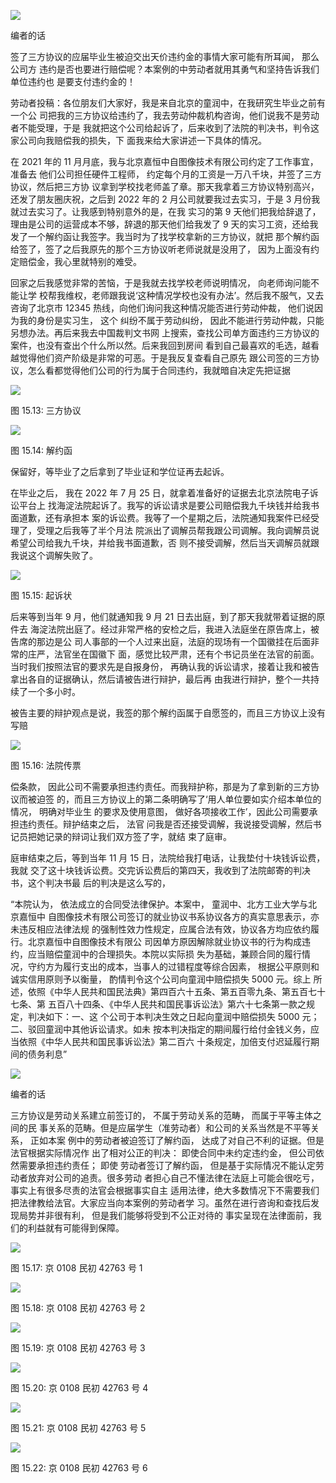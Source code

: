 ![](<@img/img_ 1157.png>)

编者的话

签了三方协议的应届毕业生被迫交出天价违约金的事情大家可能有所耳闻， 那么公司方 违约是否也要进行赔偿呢？本案例的中劳动者就用其勇气和坚持告诉我们单位违约也 是要支付违约金的！

劳动者投稿：各位朋友们大家好，我是来自北京的童润中，在我研究生毕业之前有一个公 司把我的三方协议给违约了，我去劳动仲裁机构咨询，他们说我不是劳动者不能受理，于是 我就把这个公司给起诉了，后来收到了法院的判决书，判令这家公司向我赔偿我的损失，下 面我来给大家讲述一下具体的情况。

在 2021 年的 11 月月底，我与北京嘉恒中自图像技术有限公司约定了工作事宜，准备去 他们公司担任硬件工程师， 约定每个月的工资是一万八千块，并签了三方协议，然后把三方协 议拿到学校找老师盖了章。那天我拿着三方协议特别高兴，还发了朋友圈庆祝，之后到 2022 年的 2 月公司就要我过去实习，于是 3 月份我就过去实习了。让我感到特别意外的是，在我 实习的第 9 天他们把我给辞退了，理由是公司的运营成本不够，辞退的那天他们给我发了 9 天的实习工资，还给我发了一个解约函让我签字。我当时为了找学校拿新的三方协议，就把 那个解约函给签了，签了之后我原先的那个三方协议听老师说就是没用了， 因为上面没有约 定赔偿金，我心里就特别的难受。

回家之后我感觉非常的苦恼，于是我就去找学校老师说明情况， 向老师询问能不能让学 校帮我维权，老师跟我说‘这种情况学校也没有办法’。然后我不服气，又去咨询了北京市 12345 热线，向他们询问我这种情况能否进行劳动仲裁， 他们说因为我的身份是实习生， 这个 纠纷不属于劳动纠纷， 因此不能进行劳动仲裁，只能另想办法。再后来我去中国裁判文书网 上搜索，查找公司单方面违约三方协议的案件，也没有查出个什么所以然。后来我回到房间 看到自己最喜欢的毛选，越看越觉得他们资产阶级是非常的可恶。于是我反复查看自己原先 跟公司签的三方协议，怎么看都觉得他们公司的行为属于合同违约，我就暗自决定先把证据

![](<@img/img_ 89.jpeg>)

图 15.13: 三方协议

![](<@img/img_ 90.jpeg>)

图 15.14: 解约函

保留好，等毕业了之后拿到了毕业证和学位证再去起诉。

在毕业之后， 我在 2022 年 7 月 25 日，就拿着准备好的证据去北京法院电子诉讼平台上 找海淀法院起诉了。我写的诉讼请求是要公司赔偿我九千块钱并给我书面道歉，还有承担本 案的诉讼费。我等了一个星期之后，法院通知我案件已经受理了，受理之后我等了半个月法 院派出了调解员帮我跟公司调解。我向调解员说希望公司给我九千块，并给我书面道歉，否 则不接受调解，然后当天调解员就跟我说这个调解失败了。

![](<@img/img_ 91.jpeg>)

图 15.15: 起诉状

后来等到当年 9 月，他们就通知我 9 月 21 日去出庭，到了那天我就带着证据的原件去 海淀法院出庭了。经过非常严格的安检之后，我进入法庭坐在原告席上，被告席的那边是公 司人事部的一个人过来出庭，法庭的现场有一个国徽挂在后面非常的庄严，法官坐在国徽下 面，感觉比较严肃，还有个书记员坐在法官的前面。当时我们按照法官的要求先是自报身份， 再确认我的诉讼请求，接着让我和被告拿出各自的证据确认，然后请被告进行辩护，最后再 由我进行辩护，整个一共持续了一个多小时。

被告主要的辩护观点是说，我签的那个解约函属于自愿签的，而且三方协议上没有写赔

![](<@img/img_ 92.jpeg>)

图 15.16: 法院传票

偿条款， 因此公司不需要承担违约责任。而我辩护称，那是为了拿到新的三方协议而被迫签 的，而且三方协议上的第二条明确写了‘用人单位要如实介绍本单位的情况， 明确对毕业生 的要求及使用意图， 做好各项接收工作’，因此公司需要承担违约责任。辩护结束之后， 法官 问我是否还接受调解，我说接受调解，然后书记员把她记录的辩词让我们双方签了字，就结 束了庭审。

庭审结束之后，等到当年 11 月 15 日，法院给我打电话，让我垫付十块钱诉讼费，我就 交了这十块钱诉讼费。交完诉讼费后的第四天，我收到了法院邮寄的判决书，这个判决书最 后的判决是这么写的，

“本院认为， 依法成立的合同受法律保护。本案中， 童润中、北方工业大学与北京嘉恒中 自图像技术有限公司签订的就业协议书系协议各方的真实意思表示，亦未违反相应法律法规 的强制性效力性规定，应属合法有效，协议各方均应依约履行。北京嘉恒中自图像技术有限公 司因单方原因解除就业协议书的行为构成违约，应当赔偿童润中的合理损失。本院以实际损 失为基础，兼顾合同的履行情况，守约方为履行支出的成本，当事人的过错程度等综合因素， 根据公平原则和诚实信用原则予以衡量， 酌情判令这个公司向童润中赔偿损失 5000 元。综上 所述，依照《中华人民共和国民法典》第四百六十五条、第五百零九条、第五百七十七条、第 五百八十四条、《中华人民共和国民事诉讼法》第六十七条第一款之规定，判决如下：一、这 个公司于本判决生效之日起向童润中赔偿损失 5000 元；二、驳回童润中其他诉讼请求。如未 按本判决指定的期间履行给付金钱义务，应当依照《中华人民共和国民事诉讼法》第二百六 十条规定，加倍支付迟延履行期间的债务利息”

![](<@img/img_ 1158.png>)

编者的话

三方协议是劳动关系建立前签订的， 不属于劳动关系的范畴， 而属于平等主体之间的民 事关系的范畴。但是应届学生（准劳动者）和公司的关系当然是不平等关系， 正如本案 例中的劳动者被迫签订了解约函， 达成了对自己不利的证据。但是法官根据实际情况作 出了相对公正的判决： 即使合同中未约定违约金， 但公司依然需要承担违约责任； 即使 劳动者签订了解约函， 但是基于实际情况不能认定劳动者放弃对公司的追责。很多劳动 者担心自己不懂法律在法庭上可能会很吃亏， 事实上有很多尽责的法官会根据事实自主 适用法律，绝大多数情况下不需要我们把法律教给法官。大家应当向本案例的劳动者学 习。虽然在进行咨询和查找后发现局势并非很有利， 但是我们能够将受到不公正对待的 事实呈现在法律面前，我们的利益就有可能得到保障。

![](<@img/img_ 93.jpeg>)

图 15.17: 京 0108 民初 42763 号 1

![](<@img/img_ 94.jpeg>)

图 15.18: 京 0108 民初 42763 号 2

![](<@img/img_ 95.jpeg>)

图 15.19: 京 0108 民初 42763 号 3

![](<@img/img_ 96.jpeg>)

图 15.20: 京 0108 民初 42763 号 4

![](<@img/img_ 97.jpeg>)

图 15.21: 京 0108 民初 42763 号 5

![](<@img/img_ 98.jpeg>)

图 15.22: 京 0108 民初 42763 号 6